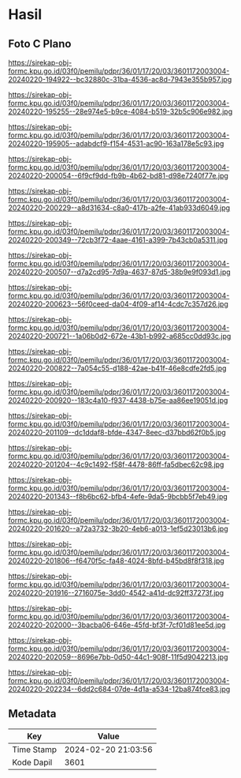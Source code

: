 # Hasil

## Foto C Plano

https://sirekap-obj-formc.kpu.go.id/03f0/pemilu/pdpr/36/01/17/20/03/3601172003004-20240220-194922--bc32880c-31ba-4536-ac8d-7943e355b957.jpg

https://sirekap-obj-formc.kpu.go.id/03f0/pemilu/pdpr/36/01/17/20/03/3601172003004-20240220-195255--28e974e5-b9ce-4084-b519-32b5c906e982.jpg

https://sirekap-obj-formc.kpu.go.id/03f0/pemilu/pdpr/36/01/17/20/03/3601172003004-20240220-195905--adabdcf9-f154-4531-ac90-163a178e5c93.jpg

https://sirekap-obj-formc.kpu.go.id/03f0/pemilu/pdpr/36/01/17/20/03/3601172003004-20240220-200054--6f9cf9dd-fb9b-4b62-bd81-d98e7240f77e.jpg

https://sirekap-obj-formc.kpu.go.id/03f0/pemilu/pdpr/36/01/17/20/03/3601172003004-20240220-200229--a8d31634-c8a0-417b-a2fe-41ab933d6049.jpg

https://sirekap-obj-formc.kpu.go.id/03f0/pemilu/pdpr/36/01/17/20/03/3601172003004-20240220-200349--72cb3f72-4aae-4161-a399-7b43cb0a5311.jpg

https://sirekap-obj-formc.kpu.go.id/03f0/pemilu/pdpr/36/01/17/20/03/3601172003004-20240220-200507--d7a2cd95-7d9a-4637-87d5-38b9e9f093d1.jpg

https://sirekap-obj-formc.kpu.go.id/03f0/pemilu/pdpr/36/01/17/20/03/3601172003004-20240220-200623--56f0ceed-da04-4f09-af14-4cdc7c357d26.jpg

https://sirekap-obj-formc.kpu.go.id/03f0/pemilu/pdpr/36/01/17/20/03/3601172003004-20240220-200721--1a06b0d2-672e-43b1-b992-a685cc0dd93c.jpg

https://sirekap-obj-formc.kpu.go.id/03f0/pemilu/pdpr/36/01/17/20/03/3601172003004-20240220-200822--7a054c55-d188-42ae-b41f-46e8cdfe2fd5.jpg

https://sirekap-obj-formc.kpu.go.id/03f0/pemilu/pdpr/36/01/17/20/03/3601172003004-20240220-200920--183c4a10-f937-4438-b75e-aa86ee19051d.jpg

https://sirekap-obj-formc.kpu.go.id/03f0/pemilu/pdpr/36/01/17/20/03/3601172003004-20240220-201109--dc1ddaf8-bfde-4347-8eec-d37bbd62f0b5.jpg

https://sirekap-obj-formc.kpu.go.id/03f0/pemilu/pdpr/36/01/17/20/03/3601172003004-20240220-201204--4c9c1492-f58f-4478-86ff-fa5dbec62c98.jpg

https://sirekap-obj-formc.kpu.go.id/03f0/pemilu/pdpr/36/01/17/20/03/3601172003004-20240220-201343--f8b6bc62-bfb4-4efe-9da5-9bcbb5f7eb49.jpg

https://sirekap-obj-formc.kpu.go.id/03f0/pemilu/pdpr/36/01/17/20/03/3601172003004-20240220-201620--a72a3732-3b20-4eb6-a013-1ef5d23013b6.jpg

https://sirekap-obj-formc.kpu.go.id/03f0/pemilu/pdpr/36/01/17/20/03/3601172003004-20240220-201806--f6470f5c-fa48-4024-8bfd-b45bd8f8f318.jpg

https://sirekap-obj-formc.kpu.go.id/03f0/pemilu/pdpr/36/01/17/20/03/3601172003004-20240220-201916--2716075e-3dd0-4542-a41d-dc92ff37273f.jpg

https://sirekap-obj-formc.kpu.go.id/03f0/pemilu/pdpr/36/01/17/20/03/3601172003004-20240220-202000--3bacba06-646e-45fd-bf3f-7cf01d81ee5d.jpg

https://sirekap-obj-formc.kpu.go.id/03f0/pemilu/pdpr/36/01/17/20/03/3601172003004-20240220-202059--8696e7bb-0d50-44c1-908f-11f5d9042213.jpg

https://sirekap-obj-formc.kpu.go.id/03f0/pemilu/pdpr/36/01/17/20/03/3601172003004-20240220-202234--6dd2c684-07de-4d1a-a534-12ba874fce83.jpg


## Metadata

| Key        | Value               |
| ---------- | ------------------- |
| Time Stamp | 2024-02-20 21:03:56 |
| Kode Dapil | 3601                |



